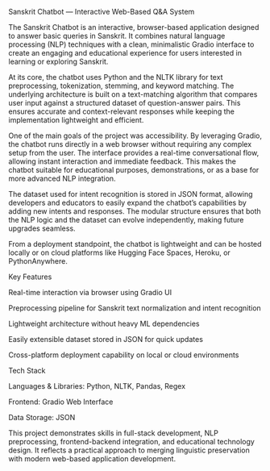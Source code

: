 Sanskrit Chatbot — Interactive Web-Based Q&A System

The Sanskrit Chatbot is an interactive, browser-based application designed to answer basic queries in Sanskrit. It combines natural language processing (NLP) techniques with a clean, minimalistic Gradio interface to create an engaging and educational experience for users interested in learning or exploring Sanskrit.

At its core, the chatbot uses Python and the NLTK library for text preprocessing, tokenization, stemming, and keyword matching. The underlying architecture is built on a text-matching algorithm that compares user input against a structured dataset of question-answer pairs. This ensures accurate and context-relevant responses while keeping the implementation lightweight and efficient.

One of the main goals of the project was accessibility. By leveraging Gradio, the chatbot runs directly in a web browser without requiring any complex setup from the user. The interface provides a real-time conversational flow, allowing instant interaction and immediate feedback. This makes the chatbot suitable for educational purposes, demonstrations, or as a base for more advanced NLP integration.

The dataset used for intent recognition is stored in JSON format, allowing developers and educators to easily expand the chatbot’s capabilities by adding new intents and responses. The modular structure ensures that both the NLP logic and the dataset can evolve independently, making future upgrades seamless.

From a deployment standpoint, the chatbot is lightweight and can be hosted locally or on cloud platforms like Hugging Face Spaces, Heroku, or PythonAnywhere.

Key Features

Real-time interaction via browser using Gradio UI

Preprocessing pipeline for Sanskrit text normalization and intent recognition

Lightweight architecture without heavy ML dependencies

Easily extensible dataset stored in JSON for quick updates

Cross-platform deployment capability on local or cloud environments

Tech Stack

Languages & Libraries: Python, NLTK, Pandas, Regex

Frontend: Gradio Web Interface

Data Storage: JSON

This project demonstrates skills in full-stack development, NLP preprocessing, frontend-backend integration, and educational technology design. It reflects a practical approach to merging linguistic preservation with modern web-based application development.
